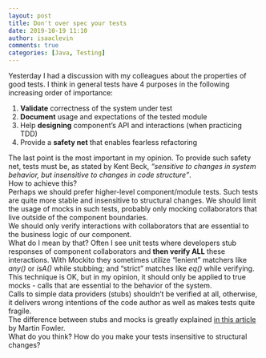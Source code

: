 ```yaml
---
layout: post
title: Don't over spec your tests
date: 2019-10-19 11:10
author: isaaclevin
comments: true
categories: [Java, Testing]
---
```

<div>Yesterday I had a discussion with my colleagues about the properties of good tests. I think in general tests have 4 purposes in the following increasing order of importance:</div>
<ol>
	<li>
<div><strong>Validate</strong> correctness of the system under test</div></li>
	<li>
<div><strong>Document</strong> usage and expectations of the tested module</div></li>
	<li>
<div>Help <strong>designing</strong> component’s API and interactions (when practicing TDD)</div></li>
	<li>
<div>Provide a <strong>safety net</strong> that enables fearless refactoring</div></li>
</ol>
<div></div>
<div>The last point is the most important in my opinion. To provide such safety net, tests must be, as stated by Kent Beck, <em>“sensitive to changes in system behavior, but insensitive to changes in code structure”</em>.</div>
<div></div>
<div>How to achieve this?</div>
<div></div>
<div>Perhaps we should prefer higher-level component/module tests. Such tests are quite more stable and insensitive to structural changes. We should limit the usage of mocks in such tests, probably only mocking collaborators that live outside of the component boundaries.</div>
<div></div>
<div>We should only verify interactions with collaborators that are essential to the business logic of our component.</div>
<div></div>
<div>What do I mean by that? Often I see unit tests where developers stub responses of component collaborators and <strong>then verify ALL</strong> these interactions. With Mockito they sometimes utilize “lenient” matchers like <em>any()</em> or <em>isA()</em> while stubbing; and “strict” matches like <em>eq()</em> while verifying. This technique is OK, but in my opinion, it should only be applied to true mocks - calls that are essential to the behavior of the system.</div>
<div>Calls to simple data providers (stubs) shouldn’t be verified at all, otherwise, it delivers wrong intentions of the code author as well as makes tests quite fragile.</div>
<div></div>
<div>The difference between stubs and mocks is greatly explained <a href="https://martinfowler.com/articles/mocksArentStubs.html#TheDifferenceBetweenMocksAndStubs" target="_blank" rel="noopener">in this article</a> by Martin Fowler.</div>
<div></div>
<div>What do you think? How do you make your tests insensitive to structural changes?</div>
